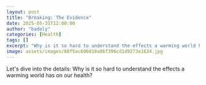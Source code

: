 ```yaml
---
layout: post
title: "Breaking: The Evidence"
date: 2025-05-31T12:00:00
author: "badely"
categories: [Health]
tags: []
excerpt: "Why is it so hard to understand the effects a warming world has on our health?"
image: assets/images/80f5ac696818a86f396cd1d9273e1634.jpg
---
```


Let's dive into the details: Why is it so hard to understand the effects a warming world has on our health?

